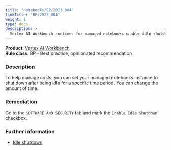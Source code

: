 ```yaml
---
title: "notebooks/BP/2023_004"
linkTitle: "BP/2023_004"
weight: 1
type: docs
description: >
  Vertex AI Workbench runtimes for managed notebooks enable idle shutdown
---
```


**Product**: [Vertex AI Workbench](https://cloud.google.com/vertex-ai-workbench)\
**Rule class**: BP - Best practice, opinionated recommendation

### Description

To help manage costs, you can set your managed notebooks instance to shut down
after being idle for a specific time period. You can change the amount of time.

### Remediation

Go to the `SOFTWARE AND SECURITY` tab and mark the `Enable Idle Shutdown`
checkbox.

### Further information

- [Idle shutdown](https://cloud.google.com/vertex-ai/docs/workbench/managed/idle-shutdown)
